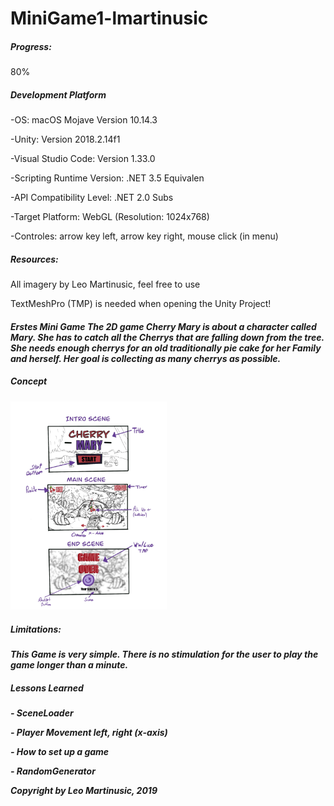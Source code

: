 # MiniGame1-lmartinusic

<h5>Progress:</h5> 80%

<h5>Development Platform</h5>
<p>-OS: macOS Mojave Version 10.14.3</p>
<p>-Unity: Version 2018.2.14f1</p>
<p>-Visual Studio Code: Version 1.33.0 </p>
<p>-Scripting Runtime Version: .NET 3.5 Equivalen</p>
<p>-API Compatibility Level: .NET 2.0 Subs</p>
<p>-Target Platform: WebGL (Resolution: 1024x768)</p>
<p>-Controles: arrow key left, arrow key right, mouse click (in menu)</p>
<p></p>
<h5>Resources:</h5>
<p>All imagery by Leo Martinusic, feel free to use</p>
<p>TextMeshPro (TMP) is needed when opening the Unity Project!</p>

<h5>Erstes Mini Game<Standalone/h5>
The 2D game Cherry Mary is about a character called Mary. She has to catch all the Cherrys that
are falling down from the tree. She needs enough cherrys for an old traditionally pie cake for
her Family and herself. Her goal is collecting as many cherrys as possible.

<h5>Concept</h5>
<div>
<img src="./Bilder/Cherry_Mary_Concept.jpg" width="250">
</div>

<p></p>
<h5>Limitations:</h5> This Game is very simple. There is no stimulation for the user to play the game longer than a minute.
<p></p>

<h5>Lessons Learned</h5>
<p>- SceneLoader</p>
<p>- Player Movement left, right (x-axis)</p>
<p>- How to set up a game</p>
<p>- RandomGenerator</p>
<p></p>
<p>Copyright by Leo Martinusic, 2019</p>

